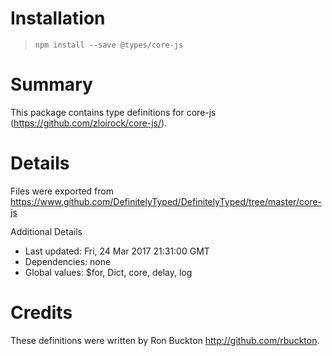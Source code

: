 # Installation
> `npm install --save @types/core-js`

# Summary
This package contains type definitions for core-js (https://github.com/zloirock/core-js/).

# Details
Files were exported from https://www.github.com/DefinitelyTyped/DefinitelyTyped/tree/master/core-js

Additional Details
 * Last updated: Fri, 24 Mar 2017 21:31:00 GMT
 * Dependencies: none
 * Global values: $for, Dict, core, delay, log

# Credits
These definitions were written by Ron Buckton <http://github.com/rbuckton>.
